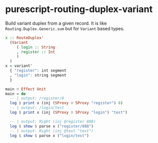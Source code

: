 # purescript-routing-duplex-variant

Build variant duplex from a given record. It is like `Routing.Duplex.Generic.sum` but for `Variant` based types.

```purescript
x :: RouteDuplex'
  (Variant
     ( login :: String
     , register :: Int
     )
  )
x = variant'
  { "register": int segment
  , "login": string segment
  }

main ∷ Effect Unit
main = do
  -- | output: /register/8
  log $ print x (inj (SProxy ∷ SProxy "register") 8)
  -- | output: /login/test
  log $ print x (inj (SProxy ∷ SProxy "login") "test")

  -- | output: Right (inj @register 888)
  log $ show $ parse x ("register/888")
  -- | output: Right (inj @test "test")
  log $ show $ parse x ("login/test")
```
